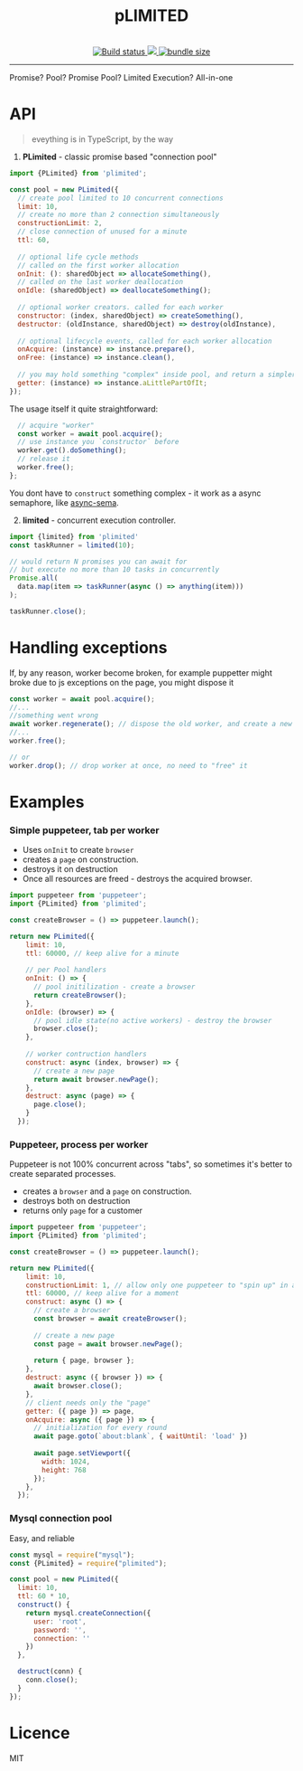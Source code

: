 <div align="center">
  <h1>pLIMITED</h1>
  <br/>  
  <a href="https://travis-ci.org/theKashey/plimited">
     <img src="https://travis-ci.org/theKashey/plimited.svg?branch=master" alt="Build status">
  </a>
  
  <a href="https://www.npmjs.com/package/plimited">
   <img src="https://img.shields.io/npm/v/plimited.svg?style=flat-square" />
  </a>
  
  <a href="https://bundlephobia.com/result?p=plimited">
    <img src="https://img.shields.io/bundlephobia/minzip/plimited.svg" alt="bundle size">
  </a> 
  
  <br/>  
</div>  

-----
Promise? Pool? Promise Pool? Limited Execution? All-in-one

# API
> eveything is in TypeScript, by the way

1. __PLimited__ - classic promise based "connection pool"
```js
import {PLimited} from 'plimited';

const pool = new PLimited({
  // create pool limited to 10 concurrent connections
  limit: 10,
  // create no more than 2 connection simultaneously
  constructionLimit: 2, 
  // close connection of unused for a minute
  ttl: 60,
  
  // optional life cycle methods
  // called on the first worker allocation
  onInit: (): sharedObject => allocateSomething(),
  // called on the last worker deallocation
  onIdle: (sharedObject) => deallocateSomething();
  
  // optional worker creators. called for each worker  
  constructor: (index, sharedObject) => createSomething(),
  destructor: (oldInstance, sharedObject) => destroy(oldInstance),
  
  // optional lifecycle events, called for each worker allocation
  onAcquire: (instance) => instance.prepare(),
  onFree: (instance) => instance.clean(),
  
  // you may hold something "complex" inside pool, and return a simpler API for the customer
  getter: (instance) => instance.aLittlePartOfIt;
});
```

The usage itself it quite straightforward:
```js
  // acquire "worker"
  const worker = await pool.acquire();
  // use instance you `constructor` before
  worker.get().doSomething();
  // release it
  worker.free();
};
```
You dont have to `construct` something complex - it work as a async semaphore, like [async-sema](https://github.com/zeit/async-sema).

2. __limited__ - concurrent execution controller.

```js
import {limited} from 'plimited'
const taskRunner = limited(10);

// would return N promises you can await for
// but execute no more than 10 tasks in concurrently
Promise.all(
  data.map(item => taskRunner(async () => anything(item)))
);

taskRunner.close();
```

# Handling exceptions
If, by any reason, worker become broken, for example puppetter might broke due to js exceptions on the page,
you might dispose it
```js
const worker = await pool.acquire();
//...
//something went wrong
await worker.regenerate(); // dispose the old worker, and create a new one
//...
worker.free();

// or
worker.drop(); // drop worker at once, no need to "free" it
```

# Examples
### Simple puppeteer, tab per worker
- Uses `onInit` to create `browser`
- creates a `page` on construction.
- destroys it on destruction
- Once all resources are freed - destroys the acquired browser.

```js
import puppeteer from 'puppeteer';
import {PLimited} from 'plimited';

const createBrowser = () => puppeteer.launch();

return new PLimited({
    limit: 10,
    ttl: 60000, // keep alive for a minute
    
    // per Pool handlers
    onInit: () => {
      // pool initilization - create a browser
      return createBrowser();
    },
    onIdle: (browser) => {
      // pool idle state(no active workers) - destroy the browser
      browser.close();
    },
    
    // worker contruction handlers
    construct: async (index, browser) => {
      // create a new page
      return await browser.newPage();     
    },
    destruct: async (page) => {
      page.close();
    }
  });
```

### Puppeteer, process per worker
Puppeteer is not 100% concurrent across "tabs", so sometimes it's better to create separated processes.
- creates a `browser` and a `page` on construction.
- destroys both on destruction
- returns only `page` for a customer
```js
import puppeteer from 'puppeteer';
import {PLimited} from 'plimited';

const createBrowser = () => puppeteer.launch();

return new PLimited({
    limit: 10,
    constructionLimit: 1, // allow only one puppeteer to "spin up" in a single point in time
    ttl: 60000, // keep alive for a moment
    construct: async () => {
      // create a browser
      const browser = await createBrowser();
      
      // create a new page
      const page = await browser.newPage();
     
      return { page, browser };
    },
    destruct: async ({ browser }) => {
      await browser.close();
    },
    // client needs only the "page" 
    getter: ({ page }) => page,
    onAcquire: async ({ page }) => {
      // initialization for every round
      await page.goto(`about:blank`, { waitUntil: 'load' })
      
      await page.setViewport({
        width: 1024,
        height: 768
      });
    },
  });
```

### Mysql connection pool
Easy, and reliable
```js
const mysql = require("mysql");
const {PLimited} = require("plimited");

const pool = new PLimited({
  limit: 10,
  ttl: 60 * 10,
  construct() {
    return mysql.createConnection({
      user: 'root',
      password: '',
      connection: ''
    })
  },

  destruct(conn) {
    conn.close();
  }
});
```

# Licence 
MIT
